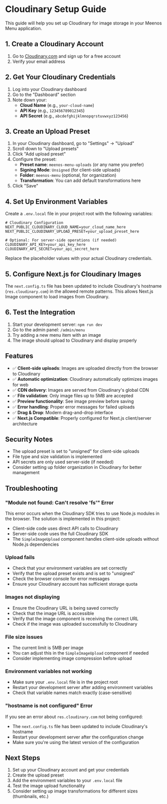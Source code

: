 # Cloudinary Setup Guide

This guide will help you set up Cloudinary for image storage in your Meenos Menu application.

## 1. Create a Cloudinary Account

1. Go to [Cloudinary.com](https://cloudinary.com) and sign up for a free account
2. Verify your email address

## 2. Get Your Cloudinary Credentials

1. Log into your Cloudinary dashboard
2. Go to the "Dashboard" section
3. Note down your:
   - **Cloud Name** (e.g., `your-cloud-name`)
   - **API Key** (e.g., `123456789012345`)
   - **API Secret** (e.g., `abcdefghijklmnopqrstuvwxyz123456`)

## 3. Create an Upload Preset

1. In your Cloudinary dashboard, go to "Settings" → "Upload"
2. Scroll down to "Upload presets"
3. Click "Add upload preset"
4. Configure the preset:
   - **Preset name**: `meenos-menu-uploads` (or any name you prefer)
   - **Signing Mode**: `Unsigned` (for client-side uploads)
   - **Folder**: `meenos-menu` (optional, for organization)
   - **Transformation**: You can add default transformations here
5. Click "Save"

## 4. Set Up Environment Variables

Create a `.env.local` file in your project root with the following variables:

```env
# Cloudinary Configuration
NEXT_PUBLIC_CLOUDINARY_CLOUD_NAME=your_cloud_name_here
NEXT_PUBLIC_CLOUDINARY_UPLOAD_PRESET=your_upload_preset_here

# Optional: For server-side operations (if needed)
CLOUDINARY_API_KEY=your_api_key_here
CLOUDINARY_API_SECRET=your_api_secret_here
```

Replace the placeholder values with your actual Cloudinary credentials.

## 5. Configure Next.js for Cloudinary Images

The `next.config.ts` file has been updated to include Cloudinary's hostname (`res.cloudinary.com`) in the allowed remote patterns. This allows Next.js Image component to load images from Cloudinary.

## 6. Test the Integration

1. Start your development server: `npm run dev`
2. Go to the admin panel: `/admin/menu`
3. Try adding a new menu item with an image
4. The image should upload to Cloudinary and display properly

## Features

- ✅ **Client-side uploads**: Images are uploaded directly from the browser to Cloudinary
- ✅ **Automatic optimization**: Cloudinary automatically optimizes images for web
- ✅ **CDN delivery**: Images are served from Cloudinary's global CDN
- ✅ **File validation**: Only image files up to 5MB are accepted
- ✅ **Preview functionality**: See image preview before saving
- ✅ **Error handling**: Proper error messages for failed uploads
- ✅ **Drag & Drop**: Modern drag-and-drop interface
- ✅ **Next.js Compatible**: Properly configured for Next.js client/server architecture

## Security Notes

- The upload preset is set to "unsigned" for client-side uploads
- File type and size validation is implemented
- API secrets are only used server-side (if needed)
- Consider setting up folder organization in Cloudinary for better management

## Troubleshooting

### "Module not found: Can't resolve 'fs'" Error
This error occurs when the Cloudinary SDK tries to use Node.js modules in the browser. The solution is implemented in this project:
- Client-side code uses direct API calls to Cloudinary
- Server-side code uses the full Cloudinary SDK
- The `SimpleImageUpload` component handles client-side uploads without Node.js dependencies

### Upload fails
- Check that your environment variables are set correctly
- Verify that the upload preset exists and is set to "unsigned"
- Check the browser console for error messages
- Ensure your Cloudinary account has sufficient storage quota

### Images not displaying
- Ensure the Cloudinary URL is being saved correctly
- Check that the image URL is accessible
- Verify that the image component is receiving the correct URL
- Check if the image was uploaded successfully to Cloudinary

### File size issues
- The current limit is 5MB per image
- You can adjust this in the `SimpleImageUpload` component if needed
- Consider implementing image compression before upload

### Environment variables not working
- Make sure your `.env.local` file is in the project root
- Restart your development server after adding environment variables
- Check that variable names match exactly (case-sensitive)

### "hostname is not configured" Error
If you see an error about `res.cloudinary.com` not being configured:
- The `next.config.ts` file has been updated to include Cloudinary's hostname
- Restart your development server after the configuration change
- Make sure you're using the latest version of the configuration

## Next Steps

1. Set up your Cloudinary account and get your credentials
2. Create the upload preset
3. Add the environment variables to your `.env.local` file
4. Test the image upload functionality
5. Consider setting up image transformations for different sizes (thumbnails, etc.)
